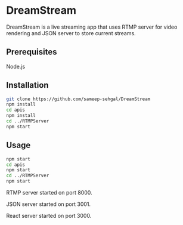 # DreamStream

DreamStream is a live streaming app that uses RTMP server for video rendering and JSON server to store current streams.

## Prerequisites

Node.js

## Installation

```bash
git clone https://github.com/sameep-sehgal/DreamStream
npm install
cd apis
npm install
cd ../RTMPServer
npm start
```

## Usage

```bash
npm start
cd apis
npm start
cd ../RTMPServer
npm start
```
RTMP server started on port 8000.

JSON server started on port 3001.

React server started on port 3000.


